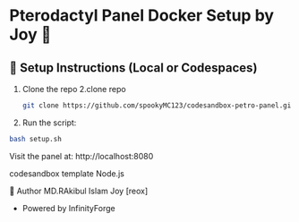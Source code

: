# Pterodactyl Panel Docker Setup by Joy 🐉

## 🚀 Setup Instructions (Local or Codespaces)

1. Clone the repo
2.clone repo
   ```bash
   git clone https://github.com/spookyMC123/codesandbox-petro-panel.git
   ```
3. Run the script:

```bash
bash setup.sh
```

Visit the panel at: http://localhost:8080

codesandbox template
Node.js

👤 Author
MD.RAkibul Islam Joy [reox]
- Powered by InfinityForge
